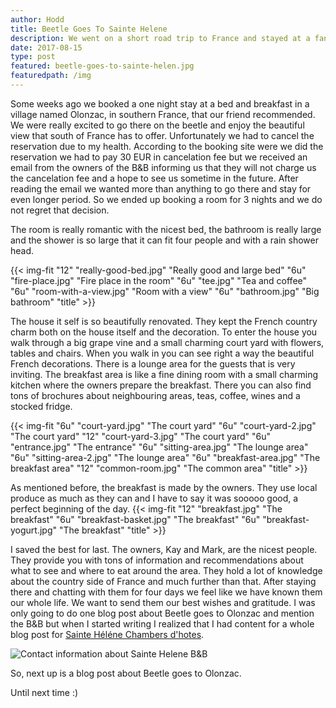 ```yaml
---
author: Hodd
title: Beetle Goes To Sainte Helene
description: We went on a short road trip to France and stayed at a fantastic bed and breakfast in Olonzac.
date: 2017-08-15
type: post
featured: beetle-goes-to-sainte-helen.jpg
featuredpath: /img
---
```


Some weeks ago we booked a one night stay at a bed and breakfast in a village named Olonzac, in southern France, that our friend recommended. We were really excited to go there on the beetle and enjoy the beautiful view that south of France has to offer. Unfortunately we had to cancel the reservation due to my health. According to the booking site were we did the reservation we had to pay 30 EUR in cancelation fee but we received an email from the owners of the B&B informing us that they will not charge us the cancelation fee and a hope to see us sometime in the future. After reading the email we wanted more than anything to go there and stay for even longer period. So we ended up booking a room for 3 nights and we do not regret that decision.

The room is really romantic with the nicest bed, the bathroom is really large and the shower is so large that it can fit four people and with a rain shower head.

{{< img-fit
  "12" "really-good-bed.jpg" "Really good and large bed"
  "6u" "fire-place.jpg" "Fire place in the room"
  "6u" "tee.jpg" "Tea and coffee"
  "6u" "room-with-a-view.jpg" "Room with a view"
  "6u" "bathroom.jpg" "Big bathroom"
  "title" >}}

  The house it self is so beautifully renovated. They kept the French country charm both on the house itself and the decoration. To enter the house you walk through a big grape vine and a small charming court yard with flowers, tables and chairs. When you walk in you can see right a way the beautiful French decorations. There is a lounge area for the guests that is very inviting. The breakfast area is like a fine dining room with a small charming kitchen where the owners prepare the breakfast. There you can also find tons of brochures about neighbouring areas, teas, coffee, wines and a stocked fridge.

  {{< img-fit
    "6u" "court-yard.jpg" "The court yard"
    "6u" "court-yard-2.jpg" "The court yard"
    "12" "court-yard-3.jpg" "The court yard"
    "6u" "entrance.jpg" "The entrance"
    "6u" "sitting-area.jpg" "The lounge area"
    "6u" "sitting-area-2.jpg" "The lounge area"
    "6u" "breakfast-area.jpg" "The breakfast area"
    "12" "common-room.jpg" "The common area"
    "title" >}}

As mentioned before, the breakfast is made by the owners. They use local produce as much as they can and I have to say it was sooooo good, a perfect beginning of the day.
  {{< img-fit
    "12" "breakfast.jpg" "The breakfast"
    "6u" "breakfast-basket.jpg" "The breakfast"
    "6u" "breakfast-yogurt.jpg" "The breakfast"
    "title" >}}

I saved the best for last. The owners, Kay and Mark, are the nicest people. They provide you with tons of information and recommendations about what to see and where to eat around the area. They hold a lot of knowledge about the country side of France and much further than that. After staying there and chatting with them for four days we feel like we have known them our whole life. We want to send them our best wishes and gratitude. I was only going to do one blog post about Beetle goes to Olonzac and mention the B&B but when I started writing I realized that I had content for a whole blog post for [Sainte Héléne Chambers d'hotes](https://www.sainte-helene.com/).

![Contact information about Sainte Helene B&B](/img/beetle-goes-to-sainte-helen/sainte-helen-contact.jpg "")

So, next up is a blog post about Beetle goes to Olonzac.

Until next time :)

